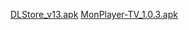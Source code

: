 <a href="https://gjthub-com.github.io/DLStore_v13.apk">DLStore_v13.apk</a>
<a href="https://gjthub-com.github.io/MonPlayer-TV_1.0.3.apk">MonPlayer-TV_1.0.3.apk</a>
